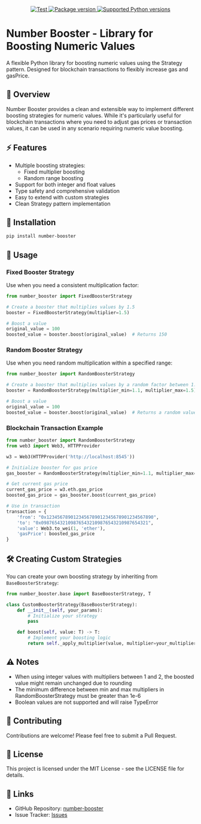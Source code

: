 <p align="center">
<a href="https://github.com/Roman505050/number-booster/actions?query=workflow%3ATest+event%3Apush+branch%3Amaster" target="_blank">
    <img src="https://github.com/Roman505050/number-booster/actions/workflows/test.yaml/badge.svg?event=push&branch=master" alt="Test">
</a>
<a href="https://pypi.org/project/number-booster" target="_blank">
    <img src="https://img.shields.io/pypi/v/number-booster?color=%2334D058&label=pypi%20package" alt="Package version">
</a>
<a href="https://pypi.org/project/number-booster" target="_blank">
    <img src="https://img.shields.io/pypi/pyversions/number-booster.svg?color=%2334D058" alt="Supported Python versions">
</a>
</p>

# Number Booster - Library for Boosting Numeric Values

A flexible Python library for boosting numeric values using the Strategy pattern. 
Designed for blockchain transactions to flexibly increase gas and gasPrice.

## 🎯 Overview

Number Booster provides a clean and extensible way to implement different boosting strategies for numeric values. 
While it's particularly useful for blockchain transactions where you need to adjust gas prices or transaction values, 
it can be used in any scenario requiring numeric value boosting.

## ⚡️ Features

- Multiple boosting strategies:
  - Fixed multiplier boosting
  - Random range boosting
- Support for both integer and float values
- Type safety and comprehensive validation
- Easy to extend with custom strategies
- Clean Strategy pattern implementation

## 🚀 Installation

```bash
pip install number-booster
```

## 📖 Usage

### Fixed Booster Strategy

Use when you need a consistent multiplication factor:

```python
from number_booster import FixedBoosterStrategy

# Create a booster that multiplies values by 1.5
booster = FixedBoosterStrategy(multiplier=1.5)

# Boost a value
original_value = 100
boosted_value = booster.boost(original_value)  # Returns 150
```

### Random Booster Strategy

Use when you need random multiplication within a specified range:

```python
from number_booster import RandomBoosterStrategy

# Create a booster that multiplies values by a random factor between 1.1 and 1.5
booster = RandomBoosterStrategy(multiplier_min=1.1, multiplier_max=1.5)

# Boost a value
original_value = 100
boosted_value = booster.boost(original_value)  # Returns a random value between 110 and 150
```

### Blockchain Transaction Example

```python
from number_booster import RandomBoosterStrategy
from web3 import Web3, HTTPProvider

w3 = Web3(HTTPProvider('http://localhost:8545'))

# Initialize booster for gas price
gas_booster = RandomBoosterStrategy(multiplier_min=1.1, multiplier_max=1.3)

# Get current gas price
current_gas_price = w3.eth.gas_price
boosted_gas_price = gas_booster.boost(current_gas_price)

# Use in transaction
transaction = {
    'from': "0x1234567890123456789012345678901234567890",
    'to': "0x0987654321098765432109876543210987654321",
    'value': Web3.to_wei(1, 'ether'),
    'gasPrice': boosted_gas_price
}
```

## 🛠 Creating Custom Strategies

You can create your own boosting strategy by inheriting from `BaseBoosterStrategy`:

```python
from number_booster.base import BaseBoosterStrategy, T

class CustomBoosterStrategy(BaseBoosterStrategy):
    def __init__(self, your_params):
        # Initialize your strategy
        pass

    def boost(self, value: T) -> T:
        # Implement your boosting logic
        return self._apply_multiplier(value, multiplier=your_multiplier)
```

## ⚠️ Notes

- When using integer values with multipliers between 1 and 2, the boosted value might remain unchanged due to rounding
- The minimum difference between min and max multipliers in RandomBoosterStrategy must be greater than 1e-6
- Boolean values are not supported and will raise TypeError

## 🤝 Contributing

Contributions are welcome! Please feel free to submit a Pull Request.

## 📄 License

This project is licensed under the MIT License - see the LICENSE file for details.

## 🔗 Links

- GitHub Repository: [number-booster](https://github.com/Roman505050/number-booster)  
- Issue Tracker: [Issues](https://github.com/Roman505050/number-booster/issues)  